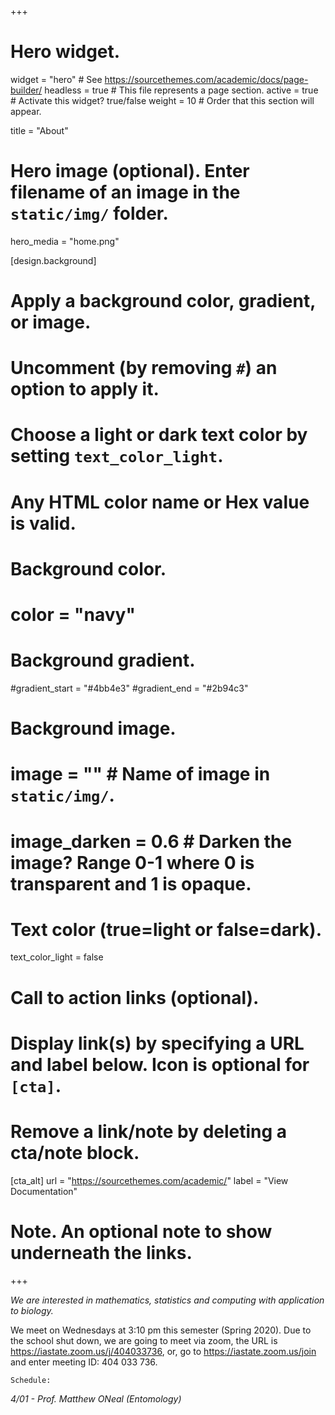 +++
# Hero widget.
widget = "hero"  # See https://sourcethemes.com/academic/docs/page-builder/
headless = true  # This file represents a page section.
active = true  # Activate this widget? true/false
weight = 10  # Order that this section will appear.

title = "About"

# Hero image (optional). Enter filename of an image in the `static/img/` folder.
hero_media = "home.png"

[design.background]
  # Apply a background color, gradient, or image.
  #   Uncomment (by removing `#`) an option to apply it.
  #   Choose a light or dark text color by setting `text_color_light`.
  #   Any HTML color name or Hex value is valid.

  # Background color.
  # color = "navy"
  
  # Background gradient.
  #gradient_start = "#4bb4e3"
  #gradient_end = "#2b94c3"
  
  # Background image.
  # image = ""  # Name of image in `static/img/`.
  # image_darken = 0.6  # Darken the image? Range 0-1 where 0 is transparent and 1 is opaque.

  # Text color (true=light or false=dark).
  text_color_light = false

# Call to action links (optional).
#   Display link(s) by specifying a URL and label below. Icon is optional for `[cta]`.
#   Remove a link/note by deleting a cta/note block.
  
[cta_alt]
  url = "https://sourcethemes.com/academic/"
  label = "View Documentation"

# Note. An optional note to show underneath the links.
+++

*We are interested in mathematics, statistics and computing with application to biology.*

We meet on Wednesdays at 3:10 pm this semester (Spring 2020).
Due to the school shut down, we are going to meet via zoom, the URL is https://iastate.zoom.us/j/404033736, or, go to https://iastate.zoom.us/join and enter meeting ID: 404 033 736. 

`Schedule:`

*4/01 - Prof. Matthew ONeal (Entomology)*

